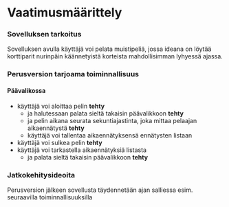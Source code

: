 
# Vaatimusmäärittely

### Sovelluksen tarkoitus
 
Sovelluksen avulla käyttäjä voi pelata muistipeliä, jossa ideana on löytää korttiparit nurinpäin käännetyistä korteista mahdollisimman
lyhyessä ajassa. 

### Perusversion tarjoama toiminnallisuus

#### Päävalikossa
- käyttäjä voi aloittaa pelin **tehty**
  - ja halutessaan palata sieltä takaisin päävalikkoon **tehty**
  - ja pelin aikana seurata sekuntiajastinta, joka mittaa pelaajan aikaennätystä **tehty**
  - käyttäjä voi tallentaa aikaennätyksensä ennätysten listaan
- käyttäjä voi sulkea pelin **tehty**
- käyttäjä voi tarkastella aikaennätyksiä listasta
  - ja palata sieltä takaisin päävalikkoon **tehty**

### Jatkokehitysideoita 
Perusversion jälkeen sovellusta täydennetään ajan salliessa esim. seuraavilla toiminnallisuuksilla

 
